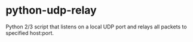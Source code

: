 # python-udp-relay
Python 2/3 script that listens on a local UDP port and relays all packets to specified host:port.
